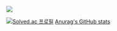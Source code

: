 <a href="https://sunjong0214.github.io" target="_blank"><img src="https://img.shields.io/badge/Blog-000000?style=flat-square&logo=github&logoColor=white"/></a>

[![Solved.ac
프로필](http://mazassumnida.wtf/api/v2/generate_badge?boj=whd8200)](https://solved.ac/whd8200)
[Anurag's GitHub stats](https://github-readme-stats.vercel.app/api?username=sunjong0214&show_icons=true&theme=radical)
<!--
**sunjong0214/sunjong0214** is a ✨ _special_ ✨ repository because its `README.md` (this file) appears on your GitHub profile.

Here are some ideas to get you started:

- 🔭 I’m currently working on ...
- 🌱 I’m currently learning ...
- 👯 I’m looking to collaborate on ...
- 🤔 I’m looking for help with ...
- 💬 Ask me about ...
- 📫 How to reach me: ...
- 😄 Pronouns: ...
- ⚡ Fun fact: ...
-->
